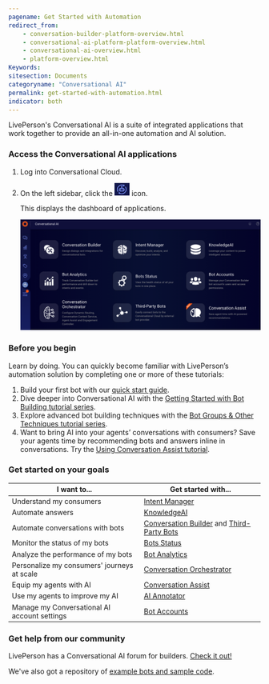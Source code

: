 ```yaml
---
pagename: Get Started with Automation
redirect_from:
    - conversation-builder-platform-overview.html
    - conversational-ai-platform-platform-overview.html
    - conversational-ai-overview.html
    - platform-overview.html
Keywords:
sitesection: Documents
categoryname: "Conversational AI"
permalink: get-started-with-automation.html
indicator: both
---
```


LivePerson's Conversational AI is a suite of integrated applications that work together to provide an all-in-one automation and AI solution.

### Access the Conversational AI applications

1. Log into Conversational Cloud.
2. On the left sidebar, click the <img class="inlineimage" style="width:30px" src="img/ConvoBuilder/icon_cb.png" alt="The Conversational AI icon"> icon.

    This displays the dashboard of applications.

    <img class="fancyimage" alt="The page that displays the access points to all of the applications in the Conversational AI suite" style="width:800px" src="img/ConvoBuilder/platform_main.png">

### Before you begin

Learn by doing. You can quickly become familiar with LivePerson’s automation solution by completing one or more of these tutorials:

1. Build your first bot with our [quick start guide](https://knowledge.liveperson.com/getting-started-quick-start-guides-conversation-builder-quick-start.html/).
2. Dive deeper into Conversational AI with the [Getting Started with Bot Building tutorial series](tutorials-guides-getting-started-with-bot-building-overview.html).
3. Explore advanced bot building techniques with the [Bot Groups & Other Techniques tutorial series](tutorials-guides-bot-groups-other-techniques-overview.html).
4. Want to bring AI into your agents’ conversations with consumers? Save your agents time by recommending bots and answers inline in conversations. Try the [Using Conversation Assist tutorial](tutorials-guides-using-conversation-assist-overview.html).

### Get started on your goals

| I want to... | Get started with... |
| --- | --- |
| Understand my consumers | [Intent Manager](intent-manager-overview.html) |
| Automate answers | [KnowledgeAI](knowledgeai-overview.html) |
| Automate conversations with bots | [Conversation Builder](conversation-builder-overview.html) and [Third-Party Bots](third-party-bots-getting-started.html) |
| Monitor the status of my bots | [Bots Status](bots-status-overview.html) |
| Analyze the performance of my bots | [Bot Analytics](bot-analytics-overview.html) |
| Personalize my consumers' journeys at scale | [Conversation Orchestrator](conversation-orchestrator-overview.html) |
| Equip my agents with AI | [Conversation Assist](conversation-assist-overview.html) |
| Use my agents to improve my AI | [AI Annotator](https://knowledge.liveperson.com/ai-bots-automation-ai-annotator.html) |
| Manage my Conversational AI account settings | [Bot Accounts](bot-accounts-overview.html) |

### Get help from our community

LivePerson has a Conversational AI forum for builders. [Check it out!](https://talkyard.livepersonai.com/)

We've also got a repository of [example bots and sample code](https://github.com/LivePersonInc/ConversationBuilder-Samples).

